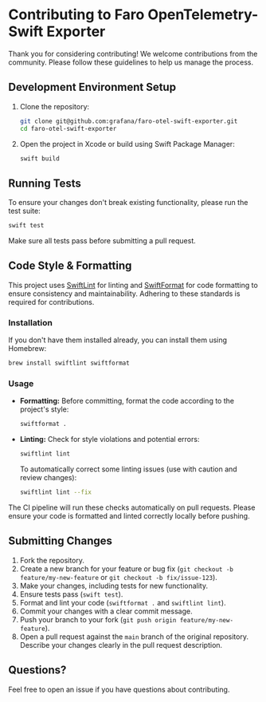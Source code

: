 # Contributing to Faro OpenTelemetry-Swift Exporter

Thank you for considering contributing! We welcome contributions from the community. Please follow these guidelines to help us manage the process.

## Development Environment Setup

1.  Clone the repository:
    ```bash
    git clone git@github.com:grafana/faro-otel-swift-exporter.git
    cd faro-otel-swift-exporter
    ```
2.  Open the project in Xcode or build using Swift Package Manager:
    ```bash
    swift build
    ```

## Running Tests

To ensure your changes don't break existing functionality, please run the test suite:

```bash
swift test
```

Make sure all tests pass before submitting a pull request.

## Code Style & Formatting

This project uses [SwiftLint](https://github.com/realm/SwiftLint) for linting and [SwiftFormat](https://github.com/nicklockwood/SwiftFormat) for code formatting to ensure consistency and maintainability. Adhering to these standards is required for contributions.

### Installation

If you don't have them installed already, you can install them using Homebrew:

```bash
brew install swiftlint swiftformat
```

### Usage

- **Formatting:** Before committing, format the code according to the project's style:
  ```bash
  swiftformat .
  ```
- **Linting:** Check for style violations and potential errors:
  ```bash
  swiftlint lint
  ```
  To automatically correct some linting issues (use with caution and review changes):
  ```bash
  swiftlint lint --fix
  ```

The CI pipeline will run these checks automatically on pull requests. Please ensure your code is formatted and linted correctly locally before pushing.

## Submitting Changes

1.  Fork the repository.
2.  Create a new branch for your feature or bug fix (`git checkout -b feature/my-new-feature` or `git checkout -b fix/issue-123`).
3.  Make your changes, including tests for new functionality.
4.  Ensure tests pass (`swift test`).
5.  Format and lint your code (`swiftformat .` and `swiftlint lint`).
6.  Commit your changes with a clear commit message.
7.  Push your branch to your fork (`git push origin feature/my-new-feature`).
8.  Open a pull request against the `main` branch of the original repository. Describe your changes clearly in the pull request description.

## Questions?

Feel free to open an issue if you have questions about contributing.
